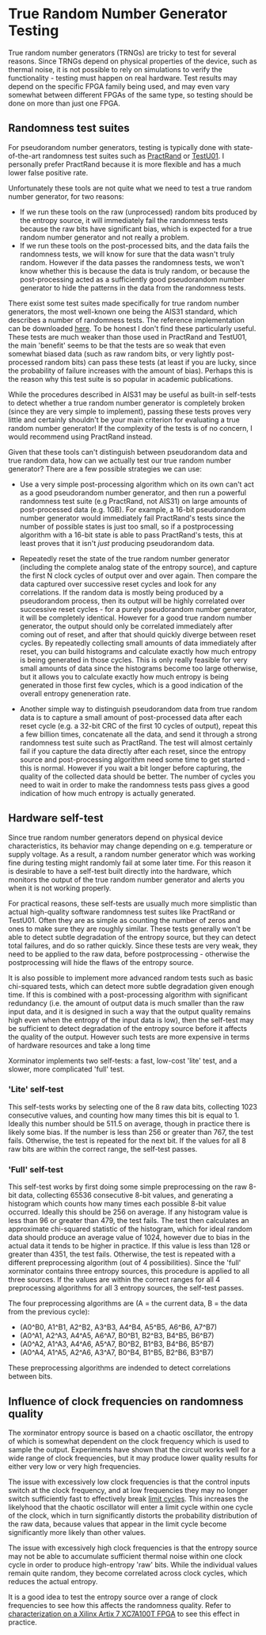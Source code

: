 True Random Number Generator Testing
====================================

True random number generators (TRNGs) are tricky to test for several reasons. Since TRNGs depend on physical properties of the device, such as thermal noise, it is not possible to rely on simulations to verify the functionality - testing must happen on real hardware. Test results may depend on the specific FPGA family being used, and may even vary somewhat between different FPGAs of the same type, so testing should be done on more than just one FPGA. 

Randomness test suites
----------------------

For pseudorandom number generators, testing is typically done with state-of-the-art randomness test suites such as [PractRand](http://pracrand.sourceforge.net/) or [TestU01](http://simul.iro.umontreal.ca/testu01/tu01.html). I personally prefer PractRand because it is more flexible and has a much lower false positive rate.

Unfortunately these tools are not quite what we need to test a true random number generator, for two reasons:

- If we run these tools on the raw (unprocessed) random bits produced by the entropy source, it will immediately fail the randomness tests because the raw bits have significant bias, which is expected for a true random number generator and not really a problem.
- If we run these tools on the post-processed bits, and the data fails the randomness tests, we will know for sure that the data wasn't truly random. However if the data passes the randomness tests, we won't know whether this is because the data is truly random, or because the post-processing acted as a sufficiently good pseudorandom number generator to hide the patterns in the data from the randomness tests.

There exist some test suites made specifically for true random number generators, the most well-known one being the AIS31 standard, which describes a number of randomness tests. The reference implementation can be downloaded [here](https://www.bsi.bund.de/SharedDocs/Downloads/DE/BSI/Zertifizierung/Interpretationen/AIS_31_testsuit_zip.zip). To be honest I don't find these particularly useful. These tests are much weaker than those used in PractRand and TestU01, the main 'benefit' seems to be that the tests are so weak that even somewhat biased data (such as raw random bits, or very lightly post-processed random bits) can pass these tests (at least if you are lucky, since the probability of failure increases with the amount of bias). Perhaps this is the reason why this test suite is so popular in academic publications.

While the procedures described in AIS31 may be useful as built-in self-tests to detect whether a true random number generator is completely broken (since they are very simple to implement), passing these tests proves very little and certainly shouldn't be your main criterion for evaluating a true random number generator! If the complexity of the tests is of no concern, I would recommend using PractRand instead.

Given that these tools can't distinguish between pseudorandom data and true random data, how can we actually test our true random number generator? There are a few possible strategies we can use:

- Use a very simple post-processing algorithm which on its own can't act as a good pseudorandom number generator, and then run a powerful randomness test suite (e.g PractRand, not AIS31) on large amounts of post-processed data (e.g. 1GB). For example, a 16-bit pseudorandom number generator would immediately fail PractRand's tests since the number of possible states is just too small, so if a postprocessing algorithm with a 16-bit state is able to pass PractRand's tests, this at least proves that it isn't *just* producing pseudorandom data.

- Repeatedly reset the state of the true random number generator (including the complete analog state of the entropy source), and capture the first N clock cycles of output over and over again. Then compare the data captured over successive reset cycles and look for any correlations. If the random data is mostly being produced by a pseudorandom process, then its output will be highly correlated over successive reset cycles - for a purely pseudorandom number generator, it will be completely identical. However for a good true random number generator, the output should only be correlated immediately after coming out of reset, and after that should quickly diverge between reset cycles. By repeatedly collecting small amounts of data immediately after reset, you can build histograms and calculate exactly how much entropy is being generated in those cycles. This is only really feasible for very small amounts of data since the histograms become too large otherwise, but it allows you to calculate exactly how much entropy is being generated in those first few cycles, which is a good indication of the overall entropy geneneration rate.

- Another simple way to distinguish pseudorandom data from true random data is to capture a small amount of post-processed data after each reset cycle (e.g. a 32-bit CRC of the first 10 cycles of output), repeat this a few billion times, concatenate all the data, and send it through a strong randomness test suite such as PractRand. The test will almost certainly fail if you capture the data directly after each reset, since the entropy source and post-processing algorithm need some time to get started - this is normal. However if you wait a bit longer before capturing, the quality of the collected data should be better. The number of cycles you need to wait in order to make the randomness tests pass gives a good indication of how much entropy is actually generated.

Hardware self-test
------------------

Since true random number generators depend on physical device characteristics, its behavior may change depending on e.g. temperature or supply voltage. As a result, a random number generator which was working fine during testing might randomly fail at some later time. For this reason it is desirable to have a self-test built directly into the hardware, which monitors the output of the true random number generator and alerts you when it is not working properly.

For practical reasons, these self-tests are usually much more simplistic than actual high-quality software randomness test suites like PractRand or TestU01. Often they are as simple as counting the number of zeros and ones to make sure they are roughly similar. These tests generally won't be able to detect subtle degradation of the entropy source, but they can detect total failures, and do so rather quickly. Since these tests are very weak, they need to be applied to the raw data, before postprocessing - otherwise the postprocessing will hide the flaws of the entropy source.

It is also possible to implement more advanced random tests such as basic chi-squared tests, which can detect more subtle degradation given enough time. If this is combined with a post-processing algorithm with significant redundancy (i.e. the amount of output data is much smaller than the raw input data, and it is designed in such a way that the output quality remains high even when the entropy of the input data is low), then the self-test may be sufficient to detect degradation of the entropy source before it affects the quality of the output. However such tests are more expensive in terms of hardware resources and take a long time 

Xorminator implements two self-tests: a fast, low-cost 'lite' test, and a slower, more complicated 'full' test.

### 'Lite' self-test

This self-tests works by selecting one of the 8 raw data bits, collecting 1023 consecutive values, and counting how many times this bit is equal to 1. Ideally this number should be 511.5 on average, though in practice there is likely some bias. If the number is less than 256 or greater than 767, the test fails. Otherwise, the test is repeated for the next bit. If the values for all 8 raw bits are within the correct range, the self-test passes.

### 'Full' self-test

This self-test works by first doing some simple preprocessing on the raw 8-bit data, collecting 65536 consecutive 8-bit values, and generating a histogram which counts how many times each possible 8-bit value occurred. Ideally this should be 256 on average. If any histogram value is less than 96 or greater than 479, the test fails. The test then calculates an approximate chi-squared statistic of the histogram, which for ideal random data should produce an average value of 1024, however due to bias in the actual data it tends to be higher in practice. If this value is less than 128 or greater than 4351, the test fails. Otherwise, the test is repeated with a different preprocessing algorithm (out of 4 possibilities). Since the 'full' xorminator contains three entropy sources, this procedure is applied to all three sources. If the values are within the correct ranges for all 4 preprocessing algorithms for all 3 entropy sources, the self-test passes.

The four preprocessing algorithms are (A = the current data, B = the data from the previous cycle):

- (A0^B0, A1^B1, A2^B2, A3^B3, A4^B4, A5^B5, A6^B6, A7^B7)
- (A0^A1, A2^A3, A4^A5, A6^A7, B0^B1, B2^B3, B4^B5, B6^B7)
- (A0^A2, A1^A3, A4^A6, A5^A7, B0^B2, B1^B3, B4^B6, B5^B7)
- (A0^A4, A1^A5, A2^A6, A3^A7, B0^B4, B1^B5, B2^B6, B3^B7)

These preprocessing algorithms are indended to detect correlations between bits.

Influence of clock frequencies on randomness quality
----------------------------------------------------

The xorminator entropy source is based on a chaotic oscillator, the entropy of which is somewhat dependent on the clock frequency which is used to sample the output. Experiments have shown that the circuit works well for a wide range of clock frequencies, but it may produce lower quality results for either very low or very high frequencies.

The issue with excessively low clock frequencies is that the control inputs switch at the clock frequency, and at low frequencies they may no longer switch sufficiently fast to effectively break [limit cycles](limit-cycles.md). This increases the likelyhood that the chaotic oscillator will enter a limit cycle within one cycle of the clock, which in turn significantly distorts the probability distribution of the raw data, because values that appear in the limit cycle become significantly more likely than other values.

The issue with excessively high clock frequencies is that the entropy source may not be able to accumulate sufficient thermal noise within one clock cycle in order to produce high-entropy 'raw' bits. While the individual values remain quite random, they become correlated across clock cycles, which reduces the actual entropy.

It is a good idea to test the entropy source over a range of clock frequencies to see how this affects the randomness quality. Refer to [characterization on a Xilinx Artix 7 XC7A100T FPGA](characterization-xilinx-artix7-xc7a100t.md) to see this effect in practice.
